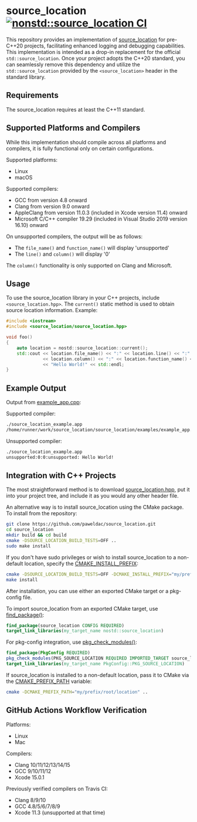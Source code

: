 # source_location [![nonstd::source_location CI](https://github.com/paweldac/source_location/actions/workflows/ci.yml/badge.svg?branch=master)](https://github.com/paweldac/source_location/actions/workflows/ci.yml)

This repository provides an implementation of [source_location](https://en.cppreference.com/w/cpp/utility/source_location) for pre-C++20 projects, facilitating enhanced logging and debugging capabilities. This implementation is intended as a drop-in replacement for the official `std::source_location`. Once your project adopts the C++20 standard, you can seamlessly remove this dependency and utilize the `std::source_location` provided by the `<source_location>` header in the standard library.

## Requirements

The source_location requires at least the C++11 standard.

## Supported Platforms and Compilers

While this implementation should compile across all platforms and compilers, it is fully functional only on certain configurations.

Supported platforms:

- Linux
- macOS

Supported compilers:

- GCC from version 4.8 onward
- Clang from version 9.0 onward
- AppleClang from version 11.0.3 (included in Xcode version 11.4) onward
- Microsoft C/C++ compiler 19.29 (included in Visual Studio 2019 version 16.10) onward

On unsupported compilers, the output will be as follows:

- The `file_name()` and `function_name()` will display 'unsupported'
- The `line()` and `column()` will display '0'

The `column()` functionality is only supported on Clang and Microsoft.

## Usage

To use the source_location library in your C++ projects, include `<source_location.hpp>`. The `current()` static method is used to obtain source location information. Example:

```C++
#include <iostream>
#include <source_location/source_location.hpp>

void foo()
{
    auto location = nostd::source_location::current();
    std::cout << location.file_name() << ":" << location.line() << ":"
              << location.column() << ":" << location.function_name() << ": "
              << "Hello World!" << std::endl;
}
```

## Example Output

Output from [example_app.cpp](https://raw.githubusercontent.com/paweldac/source_location/master/examples/example_app.cpp):

Supported compiler:

```sh
./source_location_example.app
/home/runner/work/source_location/source_location/examples/example_app.cpp:6:21:main: Hello World!
```

Unsupported compiler:

```sh
./source_location_example.app
unsupported:0:0:unsupported: Hello World!
```

## Integration with C++ Projects

The most straightforward method is to download [source_location.hpp](https://raw.githubusercontent.com/paweldac/source_location/master/include/source_location/source_location.hpp), put it into your project tree, and include it as you would any other header file.

An alternative way is to install source_location using the CMake package. To install from the repository:

```sh
git clone https://github.com/paweldac/source_location.git
cd source_location
mkdir build && cd build
cmake -DSOURCE_LOCATION_BUILD_TESTS=OFF ..
sudo make install
```

If you don't have sudo privileges or wish to install source_location to a non-default location, specify the [CMAKE_INSTALL_PREFIX](https://cmake.org/cmake/help/latest/variable/CMAKE_INSTALL_PREFIX.html):

```sh
cmake -DSOURCE_LOCATION_BUILD_TESTS=OFF -DCMAKE_INSTALL_PREFIX="my/prefix/root/location" ..
make install
```

After installation, you can use either an exported CMake target or a pkg-config file.

To import source_location from an exported CMake target, use [find_package()](https://cmake.org/cmake/help/latest/command/find_package.html):

```cmake
find_package(source_location CONFIG REQUIRED)
target_link_libraries(my_target_name nostd::source_location)
```

For pkg-config integration, use [pkg_check_modules()](https://cmake.org/cmake/help/latest/module/FindPkgConfig.html#command:pkg_check_modules):

```cmake
find_package(PkgConfig REQUIRED)
pkg_check_modules(PKG_SOURCE_LOCATION REQUIRED IMPORTED_TARGET source_location)
target_link_libraries(my_target_name PkgConfig::PKG_SOURCE_LOCATION)
```

If source_location is installed to a non-default location, pass it to CMake via the [CMAKE_PREFIX_PATH](https://cmake.org/cmake/help/latest/variable/CMAKE_PREFIX_PATH.html) variable:

```sh
cmake -DCMAKE_PREFIX_PATH="my/prefix/root/location" ..
```

## GitHub Actions Workflow Verification

Platforms:

- Linux
- Mac

Compilers:

- Clang 10/11/12/13/14/15
- GCC 9/10/11/12
- Xcode 15.0.1

Previously verified compilers on Travis CI:

- Clang 8/9/10
- GCC 4.8/5/6/7/8/9
- Xcode 11.3 (unsupported at that time)
